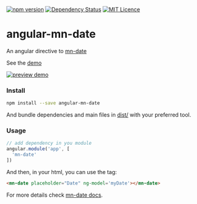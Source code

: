 [![npm version](https://badge.fury.io/js/angular-mn-date.svg)](https://badge.fury.io/js/angular-mn-date)
[![Dependency Status](https://gemnasium.com/badges/github.com/minimalist-components/angular-mn-date.svg)](https://gemnasium.com/github.com/minimalist-components/angular-mn-date)
[![MIT Licence](https://badges.frapsoft.com/os/mit/mit.svg?v=103)](https://opensource.org/licenses/mit-license.php)

# angular-mn-date

An angular directive to [mn-date](https://github.com/minimalist-components/angular-mn-date)

See the [demo](https://minimalist-components.github.io/mn-date)

[![preview demo](https://raw.githubusercontent.com/minimalist-components/mn-date/master/preview.gif)](https://minimalist-components.github.io/angular-mn-date/)

### Install

```sh
npm install --save angular-mn-date
```

And bundle dependencies and main files in [dist/](https://github.com/minimalist-components/mn-select/tree/master/dist) with your preferred tool.

### Usage

```js
// add dependency in you module
angular.module('app', [
  'mn-date'
])
```

And then, in your html, you can use the tag:

```html
<mn-date placeholder="Date" ng-model='myDate'></mn-date>
```


For more details check [mn-date docs](https://github.com/minimalist-components/mn-date).

